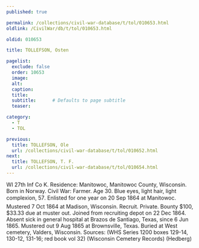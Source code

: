 ```yaml
---
published: true

permalink: /collections/civil-war-database/t/tol/010653.html
oldlink: /CivilWar/db/t/tol/010653.html

oldid: 010653

title: TOLLEFSON, Osten

pagelist:
  exclude: false
  order: 10653
  image: 
  alt:
  caption:
  title:
  subtitle:      # Defaults to page subtitle
  teaser:

category: 
  - T 
  - TOL

previous:
  title: TOLLEFSON, Ole
  url: /collections/civil-war-database/t/tol/010652.html  
next:
  title: TOLLEFSON, T. F.
  url: /collections/civil-war-database/t/tol/010654.html   
---
```

WI 27th Inf Co K. Residence: Manitowoc, Manitowoc County, Wisconsin. Born in Norway. Civil War: Farmer. Age 30. Blue eyes, light hair, light complexion, 5&#146;7&#148;. Enlisted for one year on 20 Sep 1864 at Manitowoc. Mustered 7 Oct 1864 at Madison, Wisconsin. Recruit. Private. Bounty $100, $33.33 due at muster out. Joined from recruiting depot on 22 Dec 1864. Absent sick in general hospital at Brazos de Santiago, Texas, since 6 Jun 1865. Mustered out 9 Aug 1865 at Brownsville, Texas. Buried at West cemetery, Valders, Wisconsin. Sources: (WHS Series 1200 boxes 129-14, 130-12, 131-16; red book vol 32) (Wisconsin Cemetery Records) (Hedberg)